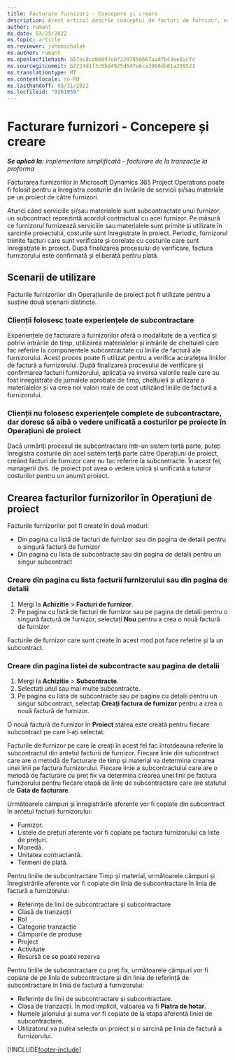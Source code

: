 ```yaml
---
title: Facturare furnizori - Concepere și creare
description: Acest articol descrie conceptul de facturi de furnizor, scenarii de utilizare și modul de creare a facturilor de furnizor în Microsoft Dynamics 365 Project Operations.
author: rumant
ms.date: 03/25/2022
ms.topic: article
ms.reviewer: johnmichalak
ms.author: rumant
ms.openlocfilehash: b57ec8cdb6097e6f2207056667aadfb43ee8acfc
ms.sourcegitcommit: b2224d1f3c0bd4925d647e6ca3960db81a209521
ms.translationtype: MT
ms.contentlocale: ro-RO
ms.lasthandoff: 08/11/2022
ms.locfileid: "9261959"
---
```

# <a name="vendor-invoicing---concept-and-creation"></a>Facturare furnizori - Concepere și creare

_**Se aplică la:** implementare simplificată - facturare de la tranzacție la proforma_

Facturarea furnizorilor în Microsoft Dynamics 365 Project Operations poate fi folosit pentru a înregistra costurile din livrările de servicii și/sau materiale pe un proiect de către furnizori.

Atunci când serviciile și/sau materialele sunt subcontractate unui furnizor, un subcontract reprezintă acordul contractual cu acel furnizor. Pe măsură ce furnizorul furnizează serviciile sau materialele sunt primite și utilizate în sarcinile proiectului, costurile sunt înregistrate în proiect. Periodic, furnizorul trimite facturi care sunt verificate și corelate cu costurile care sunt înregistrate în proiect. După finalizarea procesului de verificare, factura furnizorului este confirmată și eliberată pentru plată.

## <a name="scenarios-for-use"></a>Scenarii de utilizare

Facturile furnizorilor din Operațiunile de proiect pot fi utilizate pentru a susține două scenarii distincte.

### <a name="customers-use-the-full-subcontracting-experiences"></a>Clienții folosesc toate experiențele de subcontractare

Experiențele de facturare a furnizorilor oferă o modalitate de a verifica și potrivi intrările de timp, utilizarea materialelor și intrările de cheltuieli care fac referire la componentele subcontractate cu liniile de factură ale furnizorului. Acest proces poate fi utilizat pentru a verifica acuratețea liniilor de factură a furnizorului. După finalizarea procesului de verificare și confirmarea facturii furnizorului, aplicația va inversa valorile reale care au fost înregistrate de jurnalele aprobate de timp, cheltuieli și utilizare a materialelor și va crea noi valori reale de cost utilizând liniile de factură a furnizorului.

### <a name="customers-dont-use-the-full-subcontracting-experiences-but-want-to-have-a-unified-view-of-costs-on-projects-in-project-operations"></a>Clienții nu folosesc experiențele complete de subcontractare, dar doresc să aibă o vedere unificată a costurilor pe proiecte în Operațiuni de proiect

Dacă urmăriți procesul de subcontractare într-un sistem terță parte, puteți înregistra costurile din acel sistem terță parte către Operațiuni de proiect, creând facturi de furnizor care nu fac referire la subcontracte. În acest fel, managerii dvs. de proiect pot avea o vedere unică și unificată a tuturor costurilor pentru un anumit proiect.

## <a name="creation-of-vendor-invoices-in-project-operations"></a>Crearea facturilor furnizorilor în Operațiuni de proiect

Facturile furnizorilor pot fi create în două moduri:

- Din pagina cu listă de facturi de furnizor sau din pagina de detalii pentru o singură factură de furnizor
- Din pagina cu lista de subcontracte sau din pagina de detalii pentru un singur subcontract

### <a name="creation-from-the-vendor-invoice-list-page-or-details-page"></a>Creare din pagina cu lista facturii furnizorului sau din pagina de detalii

1. Mergi la **Achizitie** \> **Facturi de furnizor**.
2. Pe pagina cu listă de facturi de furnizor sau pe pagina de detalii pentru o singură factură de furnizor, selectați **Nou** pentru a crea o nouă factură de furnizor.

Facturile de furnizor care sunt create în acest mod pot face referire și la un subcontract.

### <a name="creation-from-the-subcontract-list-page-or-details-page"></a>Creare din pagina listei de subcontracte sau pagina de detalii

1. Mergi la **Achizitie** \> **Subcontracte**.
2. Selectați unul sau mai multe subcontracte.
3. Pe pagina cu lista de subcontracte sau pe pagina cu detalii pentru un singur subcontract, selectați **Creați factura de furnizor** pentru a crea o nouă factură de furnizor.

O nouă factură de furnizor în **Proiect** starea este creată pentru fiecare subcontract pe care l-ați selectat.

Facturile de furnizor pe care le creați în acest fel fac întotdeauna referire la subcontractul din antetul facturii de furnizor. Fiecare linie din subcontract care are o metodă de facturare de timp și material va determina crearea unei linii pe factura furnizorului. Fiecare linie a subcontractului care are o metodă de facturare cu preț fix va determina crearea unei linii pe factura furnizorului pentru fiecare etapă de linie de subcontractare care are statutul de **Gata de facturare**.

Următoarele câmpuri și înregistrările aferente vor fi copiate din subcontract în antetul facturii furnizorului:

- Furnizor.
- Listele de prețuri aferente vor fi copiate pe factura furnizorului ca liste de prețuri.
- Monedă.
- Unitatea contractantă.
- Termeni de plată.

Pentru liniile de subcontractare Timp și material, următoarele câmpuri și înregistrările aferente vor fi copiate din linia de subcontractare în linia de factură a furnizorului:

- Referințe de linii de subcontractare și subcontractare
- Clasă de tranzacții
- Rol
- Categorie tranzacție
- Câmpurile de produse
- Project
- Activitate
- Resursă ce se poate rezerva

Pentru liniile de subcontractare cu preț fix, următoarele câmpuri vor fi copiate de pe linia de subcontractare și din linia de referință de subcontractare în linia de factură a furnizorului:

- Referințe de linii de subcontractare și subcontractare.
- Clasa de tranzacții. În mod implicit, valoarea va fi **Piatra de hotar**.
- Numele jalonului și suma vor fi copiate de la etapa aferentă liniei de subcontractare.
- Utilizatorul va putea selecta un proiect și o sarcină pe linia de factură a furnizorului.

[!INCLUDE[footer-include](../../includes/footer-banner.md)]
